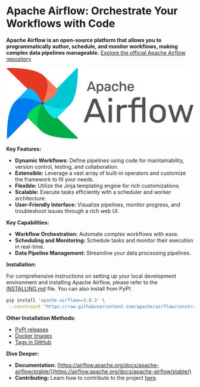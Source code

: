 # Apache Airflow: Orchestrate Your Workflows with Code

**Apache Airflow is an open-source platform that allows you to programmatically author, schedule, and monitor workflows, making complex data pipelines manageable.**  [Explore the official Apache Airflow repository](https://github.com/apache/airflow)

<picture width="500">
  <img
    src="https://github.com/apache/airflow/blob/19ebcac2395ef9a6b6ded3a2faa29dc960c1e635/docs/apache-airflow/img/logos/wordmark_1.png?raw=true"
    alt="Apache Airflow logo"
  />
</picture>

**Key Features:**

*   **Dynamic Workflows:** Define pipelines using code for maintainability, version control, testing, and collaboration.
*   **Extensible:** Leverage a vast array of built-in operators and customize the framework to fit your needs.
*   **Flexible:** Utilize the Jinja templating engine for rich customizations.
*   **Scalable:** Execute tasks efficiently with a scheduler and worker architecture.
*   **User-Friendly Interface:** Visualize pipelines, monitor progress, and troubleshoot issues through a rich web UI.

**Key Capabilities:**

*   **Workflow Orchestration:** Automate complex workflows with ease.
*   **Scheduling and Monitoring:** Schedule tasks and monitor their execution in real-time.
*   **Data Pipeline Management:** Streamline your data processing pipelines.

**Installation:**

For comprehensive instructions on setting up your local development environment and installing Apache Airflow, please refer to the [INSTALLING.md](INSTALLING.md) file.  You can also install from PyPI:
  ```bash
  pip install 'apache-airflow==3.0.3' \
   --constraint "https://raw.githubusercontent.com/apache/airflow/constraints-3.0.3/constraints-3.10.txt"
  ```

**Other Installation Methods:**

*   [PyPI releases](https://pypi.org/project/apache-airflow/)
*   [Docker Images](https://hub.docker.com/r/apache/airflow)
*   [Tags in GitHub](https://github.com/apache/airflow/tags)

**Dive Deeper:**

*   **Documentation:** [https://airflow.apache.org/docs/apache-airflow/stable/](https://airflow.apache.org/docs/apache-airflow/stable/)
*   **Contributing:** Learn how to contribute to the project [here](https://github.com/apache/airflow/blob/main/contributing-docs/README.rst).